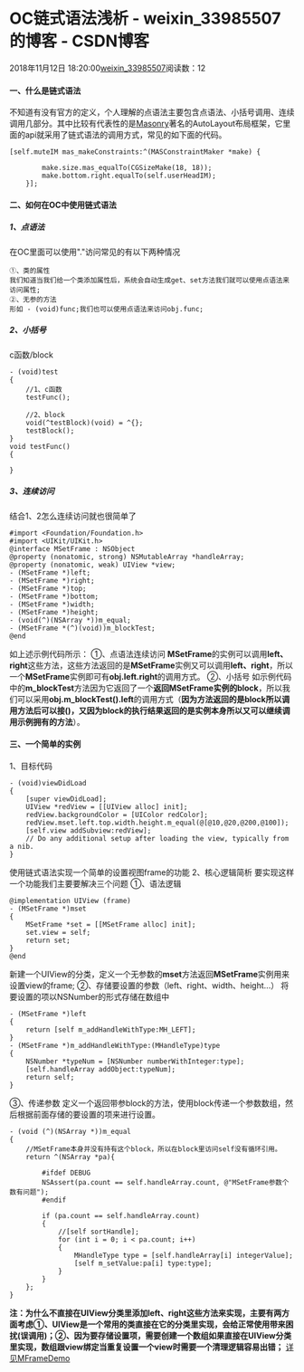 # OC链式语法浅析 - weixin_33985507的博客 - CSDN博客
2018年11月12日 18:20:00[weixin_33985507](https://me.csdn.net/weixin_33985507)阅读数：12
#### 一、什么是链式语法
不知道有没有官方的定义，个人理解的点语法主要包含点语法、小括号调用、连续调用几部分。其中比较有代表性的是[Masonry](https://github.com/SnapKit/Masonry)著名的AutoLayout布局框架，它里面的api就采用了链式语法的调用方式，常见的如下面的代码。
```
[self.muteIM mas_makeConstraints:^(MASConstraintMaker *make) {
        
        make.size.mas_equalTo(CGSizeMake(18, 18));
        make.bottom.right.equalTo(self.userHeadIM);
    }];
```
#### 二、如何在OC中使用链式语法
##### 1、点语法
在OC里面可以使用"."访问常见的有以下两种情况
```
①、类的属性
我们知道当我们给一个类添加属性后，系统会自动生成get、set方法我们就可以使用点语法来访问属性;
②、无参的方法
形如 - (void)func;我们也可以使用点语法来访问obj.func;
```
##### 2、小括号
c函数/block
```
- (void)test
{
    //1、c函数
    testFunc();
    
    //2、block
    void(^testBlock)(void) = ^{};
    testBlock();
}
void testFunc()
{
    
}
```
##### 3、连续访问
结合1、2怎么连续访问就也很简单了
```
#import <Foundation/Foundation.h>
#import <UIKit/UIKit.h>
@interface MSetFrame : NSObject
@property (nonatomic, strong) NSMutableArray *handleArray;
@property (nonatomic, weak) UIView *view;
- (MSetFrame *)left;
- (MSetFrame *)right;
- (MSetFrame *)top;
- (MSetFrame *)bottom;
- (MSetFrame *)width;
- (MSetFrame *)height;
- (void(^)(NSArray *))m_equal;
- (MSetFrame *(^)(void))m_blockTest;
@end
```
如上述示例代码所示：
①、点语法连续访问
**MSetFrame**的实例可以调用**left、right**这些方法，这些方法返回的是**MSetFrame**实例又可以调用**left、right**，所以一个**MSetFrame**实例即可有**obj.left.right**的调用方式。
②、小括号
如示例代码中的**m_blockTest**方法因为它返回了一个**返回MSetFrame实例的block**，所以我们可以采用**obj.m_blockTest().left**的调用方式（**因为方法返回的是block所以调用方法后可以接()，又因为block的执行结果返回的是实例本身所以又可以继续调用示例拥有的方法**）。
#### 三、一个简单的实例
1、目标代码
```
- (void)viewDidLoad
{
    [super viewDidLoad];
    UIView *redView = [[UIView alloc] init];
    redView.backgroundColor = [UIColor redColor];
    redView.mset.left.top.width.height.m_equal(@[@10,@20,@200,@100]);
    [self.view addSubview:redView];
    // Do any additional setup after loading the view, typically from a nib.
}
```
使用链式语法实现一个简单的设置视图frame的功能
2、核心逻辑简析
要实现这样一个功能我们主要要解决三个问题
①、语法逻辑
```
@implementation UIView (frame)
- (MSetFrame *)mset
{
    MSetFrame *set = [[MSetFrame alloc] init];
    set.view = self;
    return set;
}
@end
```
新建一个UIView的分类，定义一个无参数的**mset**方法返回**MSetFrame**实例用来设置view的frame;
②、存储要设置的参数（left、right、width、height...）
将要设置的项以NSNumber的形式存储在数组中
```
- (MSetFrame *)left
{
    return [self m_addHandleWithType:MH_LEFT];
}
- (MSetFrame *)m_addHandleWithType:(MHandleType)type
{
    NSNumber *typeNum = [NSNumber numberWithInteger:type];
    [self.handleArray addObject:typeNum];
    return self;
}
```
③、传递参数
定义一个返回带参block的方法，使用block传递一个参数数组，然后根据前面存储的要设置的项来进行设置。
```
- (void (^)(NSArray *))m_equal
{
    //MSetFrame本身并没有持有这个block，所以在block里访问self没有循环引用。
    return ^(NSArray *pa){
        
        #ifdef DEBUG
        NSAssert(pa.count == self.handleArray.count, @"MSetFrame参数个数有问题");
        #endif
        
        if (pa.count == self.handleArray.count)
        {
            //[self sortHandle];
            for (int i = 0; i < pa.count; i++)
            {
                MHandleType type = [self.handleArray[i] integerValue];
                [self m_setValue:pa[i] type:type];
            }
        }
    };
}
```
**注：为什么不直接在UIView分类里添加left、right这些方法来实现，主要有两方面考虑①、UIView是一个常用的类直接在它的分类里实现，会给正常使用带来困扰(误调用)；②、因为要存储设置项，需要创建一个数组如果直接在UIView分类里实现，数组跟view绑定当重复设置一个view时需要一个清理逻辑容易出错；**
[详见MFrameDemo](https://github.com/tiantiankaixin/MBlogDemo)
